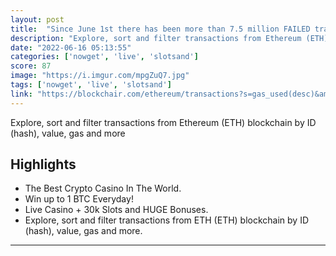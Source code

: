 ```yaml
---
layout: post
title:  "Since June 1st there has been more than 7.5 million FAILED transactions on Ethereum. Each failed transaction still charged the sender. The highest fee for a failed transaction was 28,527,830 gas on June 4th."
description: "Explore, sort and filter transactions from Ethereum (ETH) blockchain by ID (hash), value, gas and more"
date: "2022-06-16 05:13:55"
categories: ['nowget', 'live', 'slotsand']
score: 87
image: "https://i.imgur.com/mpgZuQ7.jpg"
tags: ['nowget', 'live', 'slotsand']
link: "https://blockchair.com/ethereum/transactions?s=gas_used(desc)&amp;q=failed(true),time(2022-06-01..)#f=failed,time,gas_used"
---
```


Explore, sort and filter transactions from Ethereum (ETH) blockchain by ID (hash), value, gas and more

## Highlights

- The Best Crypto Casino In The World.
- Win up to 1 BTC Everyday!
- Live Casino + 30k Slots and HUGE Bonuses.
- Explore, sort and filter transactions from ETH (ETH) blockchain by ID (hash), value, gas and more.

---

